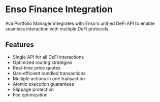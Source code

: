 # Enso Finance Integration

Ava Portfolio Manager integrates with Enso's unified DeFi API to enable seamless interaction with multiple DeFi protocols.

## Features

- Single API for all DeFi interactions
- Optimized routing strategies
- Real-time price quotes
- Gas-efficient bundled transactions
- Multiple actions in one transaction
- Atomic execution guarantees
- Slippage protection
- Fee optimization 